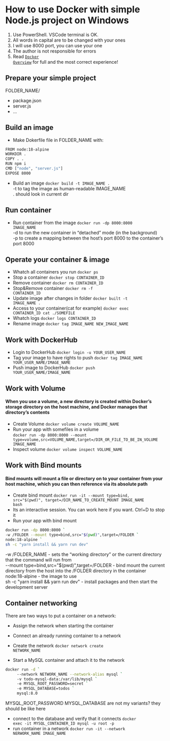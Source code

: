 # How to use Docker with simple Node.js project on Windows
1. Use PowerShell. VSCode terminal is OK.      
2. All words in capital are to be changed with your ones
3. I will use 8000 port, you can use your one 
4. The author is not responsible for errors
5. Read <code><a href="https://docs.docker.com/get-started/overview/">Docker Overview</a></code> for full and the most correct experience!

## Prepare your simple project 
FOLDER_NAME/  
- package.json    
- server.js 
- ... 

## Build an image
- Make Dokerfile file in FOLDER_NAME with:
``` bash
FROM node:18-alpine
WORKDIR .
COPY . . 
RUN npm i 
CMD ["node", "server.js"]
EXPOSE 8000
```
- Build an image <code>docker build -t IMAGE_NAME .</code>  
-t to tag the image as human-readable IMAGE_NAME  
. should look in current dir  

## Run container
- Run container from the image <code>docker run -dp 8000:8000 INAGE_NAME</code>  
-d to run the new container in “detached” mode (in the background)   
-p to create a mapping between the host’s port 8000 to the container’s port 8000  

## Operate your container & image
- Whatch all containers you run             <code>docker ps</code>
- Stop a container                          <code>docker stop CONTAINER_ID</code>
- Remove container                          <code>docker rm CONTAINER_ID</code>
- Stop&Remove container                     <code>docker rm -f CONTAINER_ID</code>
- Update image after changes in folder      <code>docker built -t IMAGE_NAME .</code>
- Access to your container(cat for example) <code>docker exec CONTAINER_ID cat ./SOMEFILE</code>
- Whatch logs                               <code>docker logs CONTAINER_ID</code>
- Rename image                              <code>docker tag IMAGE_NAME NEW_IMAGE_NAME</code>

## Work with DockerHub  
- Login to DockerHub                    <code>docker login -u YOUR_USER_NAME</code>
- Tag your image to have rights to push <code>docker tag IMAGE_NAME YOUR_USER_NAME/IMAGE_NAME</code>
- Push image to DockerHub               <code>docker push YOUR_USER_NAME/IMAGE_NAME</code>

## Work with Volume
#### When you use a volume, a new directory is created within Docker’s storage directory on the host machine, and Docker manages that directory’s contents
- Create Volume                           <code>docker volume create VOLUME_NAME</code>
- Run your app with somefiles in a volume  
<code>docker run -dp 8000:8000 --mount type=volume,src=VOLUME_NAME,target=/DIR_OR_FILE_TO_BE_IN_VOLUME IMAGE_NAME</code>
- Inspect volume                          <code>docker volume inspect VOLUME_NAME</code>

## Work with Bind mounts
#### Bind mounts will mount a file or directory on to your container from your host machine, which you can then reference via its absolute path
- Create bind mount <code>docker run -it --mount type=bind, src="$(pwd)", target=/DIR_NAME_TO_CREATE_MOUNT IMAGE_NAME bash</code>
- Its an interactive session. You can work here if you want. Ctrl+D to stop it
- Run your app with bind mount 
``` bash
docker run -dp 8000:8000 `
-w /FOLDER --mount type=bind,src="$(pwd)",target=/FOLDER `
node:18-alpine `
sh -c "yarn install && yarn run dev"
```
-w /FOLDER_NAME - sets the “working directory” or the current directory that the command will run from  
--mount type=bind,src="$(pwd)",target=/FOLDER - bind mount the current directory from the host into the /FOLDER directory in the container  
node:18-alpine - the image to use  
sh -c "yarn install && yarn run dev" - install packages and then start the development server  

## Container networking
There are two ways to put a container on a network:
- Assign the network when starting the container
- Connect an already running container to a network

- Create the network <code>docker network create NETWORK_NAME</code>
- Start a MySQL container and attach it to the network
``` bash
docker run -d `
     --network NETWORK_NAME --network-alias mysql `
     -v todo-mysql-data:/var/lib/mysql `
     -e MYSQL_ROOT_PASSWORD=secret `
     -e MYSQL_DATABASE=todos `
     mysql:8.0
```
MYSQL_ROOT_PASSWORD MYSQL_DATABASE are not my variants? they should be like here
- connect to the database and verify that it connects <code>docker exec -it MYSQL_CONTAINER_ID mysql -u root -p</code>
- run container in a network <code>docker run -it --network NERWORK_NAME IMAGE_NAME</code>
